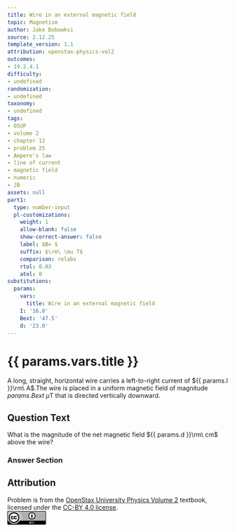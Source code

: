 ```yaml
---
title: Wire in an external magnetic field
topic: Magnetism
author: Jake Bobowksi
source: 2.12.25
template_version: 1.1
attribution: openstax-physics-vol2
outcomes:
- 19.2.4.1
difficulty:
- undefined
randomization:
- undefined
taxonomy:
- undefined
tags:
- OSUP
- volume 2
- chapter 12
- problem 25
- Ampere's law
- line of current
- magnetic field
- numeric
- JB
assets: null
part1:
  type: number-input
  pl-customizations:
    weight: 1
    allow-blank: false
    show-correct-answer: false
    label: $B= $
    suffix: $\rm\ \mu T$
    comparison: relabs
    rtol: 0.03
    atol: 0
substitutions:
  params:
    vars:
      title: Wire in an external magnetic field
    I: '16.0'
    Bext: '47.5'
    d: '23.0'
---
```

# {{ params.vars.title }}
A long, straight, horizontal wire carries a left-to-right current of ${{ params.I }}\rm\ A$.The wire is placed in a uniform magnetic field of magnitude ${{ params.Bext }}~\mu\mathrm{T}$ that is directed vertically downward.

## Question Text

What is the magnitude of the net magnetic field ${{ params.d }}\rm\ cm$ above the wire?

### Answer Section

## Attribution

Problem is from the [OpenStax University Physics Volume 2](https://openstax.org/details/books/university-physics-volume-2) textbook, licensed under the [CC-BY 4.0 license](https://creativecommons.org/licenses/by/4.0/).<br>![Image representing the Creative Commons 4.0 BY license.](https://raw.githubusercontent.com/firasm/bits/master/by.png)